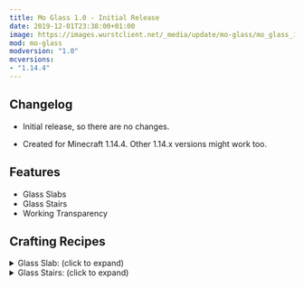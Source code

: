 ```yaml
---
title: Mo Glass 1.0 - Initial Release
date: 2019-12-01T23:38:00+01:00
image: https://images.wurstclient.net/_media/update/mo-glass/mo_glass_1.0_540p.webp
mod: mo-glass
modversion: "1.0"
mcversions:
- "1.14.4"
---
```

## Changelog

- Initial release, so there are no changes.

- Created for Minecraft 1.14.4. Other 1.14.x versions might work too.

## Features

- Glass Slabs
- Glass Stairs
- Working Transparency

## Crafting Recipes

<details>
  <summary>Glass Slab: (click to expand)</summary>
  
  ![glass slab crafting recipe](https://user-images.githubusercontent.com/10100202/69957444-5a2ddc80-150b-11ea-8c8c-e2afc5d72fb7.png)  
</details>

<details>
  <summary>Glass Stairs: (click to expand)</summary>
  
  ![glass stairs crafting recipe](https://user-images.githubusercontent.com/10100202/69957446-5bf7a000-150b-11ea-8e61-d189de63333d.png)  
</details>
